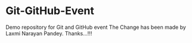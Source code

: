 # Git-GitHub-Event
Demo repository for Git and GitHub event
The Change has been made by Laxmi Narayan  Pandey.
Thanks...!!!
